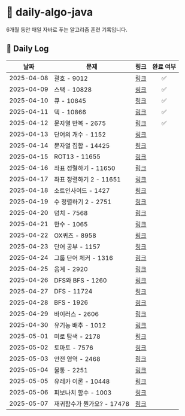 # 📘 daily-algo-java

6개월 동안 매일 자바로 푸는 알고리즘 훈련 기록입니다.

## 📅 Daily Log

|     날짜      | 문제 | 링크 |   완료 여부    |
|:-----------:|------|------|:----------:|
| 2025-04-08  | 괄호 - 9012 | [링크](https://www.acmicpc.net/problem/9012) |     ✅      |
| 2025-04-09  | 스택 - 10828 | [링크](https://www.acmicpc.net/problem/10828) |     ✅     |
| 2025-04-10  | 큐 - 10845 | [링크](https://www.acmicpc.net/problem/10845) |      ✅      |
| 2025-04-11  | 덱 - 10866 | [링크](https://www.acmicpc.net/problem/10866) |      ✅      |
| 2025-04-12  | 문자열 반복 - 2675 | [링크](https://www.acmicpc.net/problem/2675) |    ✅        |
| 2025-04-13  | 단어의 개수 - 1152 | [링크](https://www.acmicpc.net/problem/1152) |            |
| 2025-04-14  | 문자열 집합 - 14425 | [링크](https://www.acmicpc.net/problem/14425) |            |
| 2025-04-15  | ROT13 - 11655 | [링크](https://www.acmicpc.net/problem/11655) |            |
| 2025-04-16  | 좌표 정렬하기 - 11650 | [링크](https://www.acmicpc.net/problem/11650) |            |
| 2025-04-17  | 좌표 정렬하기 2 - 11651 | [링크](https://www.acmicpc.net/problem/11651) |            |
| 2025-04-18  | 소트인사이드 - 1427 | [링크](https://www.acmicpc.net/problem/1427) |            |
| 2025-04-19  | 수 정렬하기 2 - 2751 | [링크](https://www.acmicpc.net/problem/2751) |            |
| 2025-04-20  | 덩치 - 7568 | [링크](https://www.acmicpc.net/problem/7568) |            |
| 2025-04-21  | 한수 - 1065 | [링크](https://www.acmicpc.net/problem/1065) |            |
| 2025-04-22  | OX퀴즈 - 8958 | [링크](https://www.acmicpc.net/problem/8958) |            |
| 2025-04-23  | 단어 공부 - 1157 | [링크](https://www.acmicpc.net/problem/1157) |            |
| 2025-04-24  | 그룹 단어 체커 - 1316 | [링크](https://www.acmicpc.net/problem/1316) |            |
| 2025-04-25  | 음계 - 2920 | [링크](https://www.acmicpc.net/problem/2920) |            |
| 2025-04-26  | DFS와 BFS - 1260 | [링크](https://www.acmicpc.net/problem/1260) |            |
| 2025-04-27  | DFS - 11724 | [링크](https://www.acmicpc.net/problem/11724) |            |
| 2025-04-28  | BFS - 1926 | [링크](https://www.acmicpc.net/problem/1926) |            |
| 2025-04-29  | 바이러스 - 2606 | [링크](https://www.acmicpc.net/problem/2606) |            |
| 2025-04-30  | 유기농 배추 - 1012 | [링크](https://www.acmicpc.net/problem/1012) |            |
| 2025-05-01  | 미로 탐색 - 2178 | [링크](https://www.acmicpc.net/problem/2178) |            |
| 2025-05-02  | 토마토 - 7576 | [링크](https://www.acmicpc.net/problem/7576) |            |
| 2025-05-03  | 안전 영역 - 2468 | [링크](https://www.acmicpc.net/problem/2468) |            |
| 2025-05-04  | 물통 - 2251 | [링크](https://www.acmicpc.net/problem/2251) |            |
| 2025-05-05  | 유레카 이론 - 10448 | [링크](https://www.acmicpc.net/problem/10448) |            |
| 2025-05-06  | 피보나치 함수 - 1003 | [링크](https://www.acmicpc.net/problem/1003) |            |
| 2025-05-07  | 재귀함수가 뭔가요? - 17478 | [링크](https://www.acmicpc.net/problem/17478) |            |
